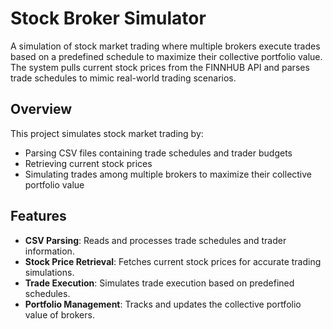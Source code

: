 # Stock Broker Simulator

A simulation of stock market trading where multiple brokers execute trades based on a predefined schedule to maximize their collective portfolio value. The system pulls current stock prices from the FINNHUB API and parses trade schedules to mimic real-world trading scenarios.

## Overview

This project simulates stock market trading by:

- Parsing CSV files containing trade schedules and trader budgets
- Retrieving current stock prices
- Simulating trades among multiple brokers to maximize their collective portfolio value

## Features

- **CSV Parsing**: Reads and processes trade schedules and trader information.
- **Stock Price Retrieval**: Fetches current stock prices for accurate trading simulations.
- **Trade Execution**: Simulates trade execution based on predefined schedules.
- **Portfolio Management**: Tracks and updates the collective portfolio value of brokers.
